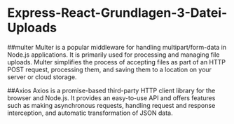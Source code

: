 # Express-React-Grundlagen-3-Datei-Uploads
##multer
Multer is a popular middleware for handling multipart/form-data in Node.js applications. It is primarily used for processing and managing file uploads. Multer simplifies the process of accepting files as part of an HTTP POST request, processing them, and saving them to a location on your server or cloud storage.

##Axios
Axios is a promise-based third-party HTTP client library for the browser and Node.js. It provides an easy-to-use API and offers features such as making asynchronous requests, handling request and response interception, and automatic transformation of JSON data.
